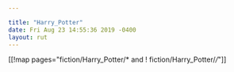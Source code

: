 ```yaml
---

title: "Harry_Potter"
date: Fri Aug 23 14:55:36 2019 -0400
layout: rut
---
```


[[!map pages="fiction/Harry_Potter/* and ! fiction/Harry_Potter/*/*"]]
